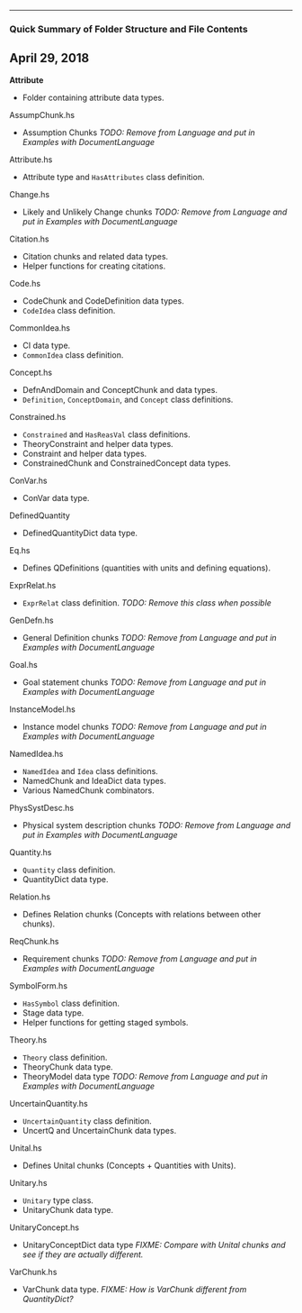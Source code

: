 ----------------------------------------------------------
### Quick Summary of Folder Structure and File Contents
April 29, 2018
----------------------------------------------------------

**Attribute**
  - Folder containing attribute data types.

AssumpChunk.hs
  - Assumption Chunks *TODO: Remove from Language and put in
  Examples with DocumentLanguage*

Attribute.hs
  - Attribute type and `HasAttributes` class definition.

Change.hs
  - Likely and Unlikely Change chunks *TODO: Remove from Language and put in
  Examples with DocumentLanguage*

Citation.hs
  - Citation chunks and related data types.
  - Helper functions for creating citations.

Code.hs
  - CodeChunk and CodeDefinition data types.
  - `CodeIdea` class definition.

CommonIdea.hs
  - CI data type.
  - `CommonIdea` class definition.

Concept.hs
  - DefnAndDomain and ConceptChunk and data types.
  - `Definition`, `ConceptDomain`, and `Concept` class definitions.

Constrained.hs
  - `Constrained` and `HasReasVal` class definitions.
  - TheoryConstraint and helper data types.
  - Constraint and helper data types.
  - ConstrainedChunk and ConstrainedConcept data types.

ConVar.hs
  - ConVar data type.

DefinedQuantity
  - DefinedQuantityDict data type.

Eq.hs
  - Defines QDefinitions (quantities with units
      and defining equations).

ExprRelat.hs
  - `ExprRelat` class definition. *TODO: Remove this class when possible*

GenDefn.hs
  - General Definition chunks *TODO: Remove from Language and put in
  Examples with DocumentLanguage*

Goal.hs
  - Goal statement chunks *TODO: Remove from Language and put in
  Examples with DocumentLanguage*

InstanceModel.hs
  - Instance model chunks *TODO: Remove from Language and put in
  Examples with DocumentLanguage*

NamedIdea.hs
  - `NamedIdea` and `Idea` class definitions.
  - NamedChunk and IdeaDict data types.
  - Various NamedChunk combinators.

PhysSystDesc.hs
  - Physical system description chunks *TODO: Remove from Language and put in
  Examples with DocumentLanguage*

Quantity.hs
  - `Quantity` class definition.
  - QuantityDict data type.

Relation.hs
  - Defines Relation chunks (Concepts with relations
      between other chunks).

ReqChunk.hs
  - Requirement chunks *TODO: Remove from Language and put in
  Examples with DocumentLanguage*

SymbolForm.hs
  - `HasSymbol` class definition.
  - Stage data type.
  - Helper functions for getting staged symbols.

Theory.hs
  - `Theory` class definition.
  - TheoryChunk data type.
  - TheoryModel data type *TODO: Remove from Language and put in
  Examples with DocumentLanguage*

UncertainQuantity.hs
  - `UncertainQuantity` class definition.
  - UncertQ and UncertainChunk data types.

Unital.hs
  - Defines Unital chunks (Concepts + Quantities with Units).

Unitary.hs
  - `Unitary` type class.
  - UnitaryChunk data type.

UnitaryConcept.hs
  - UnitaryConceptDict data type *FIXME: Compare with Unital chunks and see if
    they are actually different.*

VarChunk.hs
  - VarChunk data type. *FIXME: How is VarChunk different from QuantityDict?*
